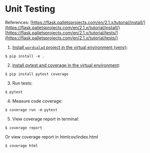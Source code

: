 # Unit Testing
References: 
[https://flask.palletsprojects.com/en/2.1.x/tutorial/install/](https://flask.palletsprojects.com/en/2.1.x/tutorial/install/)
[https://flask.palletsprojects.com/en/2.1.x/tutorial/tests/](https://flask.palletsprojects.com/en/2.1.x/tutorial/tests/)


1. [Install `wordsalad` project in the virtual environment (venv)](https://flask.palletsprojects.com/en/2.1.x/tutorial/install/):
```
$ pip install -e .
```

2. [Install pytest and coverage in the virtual environment](https://flask.palletsprojects.com/en/2.1.x/tutorial/tests/):
```
$ pip install pytest coverage
```

3. Run tests:
```
$ pytest
```

4. Measure code coverage:
```
$ coverage run -m pytest
```

5. View coverage report in terminal:
```
$ coverage report
```

Or view coverage report in htmlcov/index.html
```
$ coverage html
```
